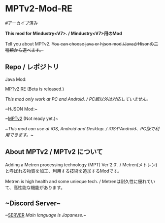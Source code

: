 # MPTv2-Mod-RE

#アーカイブ済み

**This mod for Mindustry&lt;V7>. / Mindustry&lt;V7>用のMod**

Tell you about MPTv2.
~~You can choose java or hjson mod./JavaかHisonの二種類から選べます。~~

## Repo / レポジトリ

Java Mod: 

[MPTv2 RE](https://github.com/Yunatexya/MPTv2ModRE "Java Mod") (Beta is released.)

*This mod only work at PC and Android. / PC版以外は対応していません。*

~HJSON Mod:~

~[MPTv2](https://github.com/Yunatexya/MPTv2Mod "HJSON Mod") (Not ready yet.)~

~*This mod can use at iOS, Android and Desktop. / iOSやAndroid、PC版で利用できます。*~

## About MPTv2 / MPTv2 について

Adding a Metren processing technology (MPT) Ver'2.0'. / Metren(メトレン)と呼ばれる物質を加工、利用する技術を追加するModです。

Metren is high health and some unieque tech. / Metrenは耐久性に優れていて、高性能な機能があります。

## ~Discord Server~

~[SERVER](https://discord.gg/2xtk9uGgRc) *Main language is Japanese.*~
